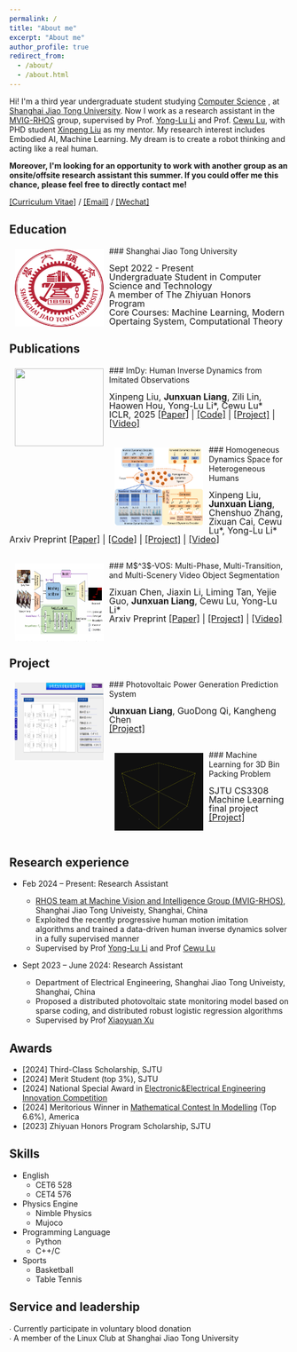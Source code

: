 ```yaml
---
permalink: /
title: "About me"
excerpt: "About me"
author_profile: true
redirect_from: 
  - /about/
  - /about.html
---
```


Hi! I'm a third year undergraduate student studying [Computer Science](https://www.cs.sjtu.edu.cn/) , at [Shanghai Jiao Tong University](https://www.sjtu.edu.cn/). Now I work as a research assistant in the [MVIG-RHOS](https://mvig-rhos.com/) group, supervised by Prof. [Yong-Lu Li](https://dirtyharrylyl.github.io/) and Prof. [Cewu Lu](https://www.mvig.org/), with PHD student [Xinpeng Liu](https://foruck.github.io/) as my mentor. My research interest includes Embodied AI, Machine Learning. My dream is to create a robot thinking and acting like a real human.

**Moreover, I'm looking for an opportunity to work with another group as an onsite/offsite research assistant this summer. If you could offer me this chance, please feel free to directly contact me!**

<!-- [Email](whitefork@sjtu.edu.cn) / [Github](https://github.com/hitefork)  -->

[[Curriculum Vitae]](../files/RenderCV.pdf) / [[Email]](whitefork@sjtu.edu.cn) / [[Wechat]](../images/wechat.png)



Education
------
<img style="float: left; margin:5px 10px" src="../images/logo.png" width="160" height="140">
### Shanghai Jiao Tong University
<p style="line-height:1.0">
<font size="3">
Sept 2022 - Present<br />
Undergraduate Student in Computer Science and Technology<br />
A member of The Zhiyuan Honors Program<br />
Core Courses: Machine Learning, Modern Opertaing System, Computational Theory<br />
</font>
</p>


Publications 
------
<img style="float: left; margin:5px 10px" src="../files/walking.gif" width="160" height="140">
### ImDy: Human Inverse Dynamics from Imitated Observations
<p style="line-height:1.0">
<font size="3">
Xinpeng Liu, <strong>Junxuan Liang</strong>, Zili Lin, Haowen Hou, Yong-Lu Li*, Cewu Lu*<br />
ICLR, 2025
<a href="https://arxiv.org/abs/2410.17610">[Paper]</a> | 
<a href="https://github.com/Foruck/ImDy">[Code]</a> |
<a href="https://foruck.github.io/ImDy/">[Project]</a> |
<a href="https://www.youtube.com/watch?v=qDL8V2evAQQ">[Video]</a>
<br />
</font>
</p>
<br />

<img style="float: left; margin:5px 10px" src="../images/hdys.png" width="160" height="140">
### Homogeneous Dynamics Space for Heterogeneous Humans
<p style="line-height:1.0">
<font size="3">
Xinpeng Liu, <strong>Junxuan Liang</strong>, Chenshuo Zhang, Zixuan Cai, Cewu Lu*, Yong-Lu Li*<br />
Arxiv Preprint
<a href="https://arxiv.org/abs/2412.06146">[Paper]</a> | 
<a href="https://github.com/Foruck/HDyS">[Code]</a> |
<a href="https://foruck.github.io/HDyS/">[Project]</a> |
<a href="https://www.youtube.com/watch?v=Gq1tVjgELBU">[Video]</a>
<br />
</font>
</p>
<br />

<img style="float: left; margin:5px 10px" src="../images/VOS.png" width="160" height="140">
### M$^3$-VOS: Multi-Phase, Multi-Transition, and Multi-Scenery Video Object Segmentation
<p style="line-height:1.0">
<font size="3">
Zixuan Chen, Jiaxin Li, Liming Tan, Yejie Guo, <strong>Junxuan Liang</strong>, Cewu Lu, Yong-Lu Li* <br />
Arxiv Preprint
<a href="https://arxiv.org/abs/2412.13803">[Paper]</a> | 
<a href="https://zixuan-chen.github.io/M-cube-VOS.github.io/">[Project]</a> |
<a href="https://www.youtube.com/watch?v=K3M0QgKVQSI">[Video]</a>
<br />
</font>
</p>
<br />

Project
------
<img style="float: left; margin:5px 10px" src="../images/powersystem.png" width="160" height="140">
### Photovoltaic Power Generation Prediction System
<p style="line-height:1.0">
<font size="3">
<strong>Junxuan Liang</strong>, GuoDong Qi, Kangheng Chen<br />
<a href="https://github.com/hitefork/Photovoltaic-Power-Generation-Prediction-System">[Project]</a> 
<br />
</font>
</p>
<br />

<img style="float: left; margin:5px 10px" src="../images/boxpacking.gif" width="160" height="140">
### Machine Learning for 3D Bin Packing Problem
<p style="line-height:1.0">
<font size="3">
SJTU CS3308 Machine Learning final project<br />
<a href="https://github.com/hitefork/ML-proj-BPP">[Project]</a> 
<br />
</font>
</p>
<br />





Research experience
------
* Feb 2024 – Present: Research Assistant
  * [RHOS team at Machine Vision and Intelligence Group (MVIG-RHOS)](https://mvig-rhos.com/), Shanghai Jiao Tong Univeisty, Shanghai, China
  * Exploited the recently progressive human motion imitation algorithms and trained a data-driven human inverse dynamics solver in a fully supervised manner
  * Supervised by Prof [Yong-Lu Li](https://dirtyharrylyl.github.io/) and Prof [Cewu Lu](https://www.mvig.org/)

* Sept 2023 – June 2024: Research Assistant
  * Department of Electrical Engineering, Shanghai Jiao Tong Univeisty, Shanghai, China
  * Proposed a distributed photovoltaic state monitoring model based on sparse coding, and distributed robust logistic regression algorithms
  * Supervised by Prof [Xiaoyuan Xu](https://xiaoyuan-xu.github.io/)

Awards
------
* [2024] Third-Class Scholarship, SJTU
* [2024] Merit Student (top 3%), SJTU
* [2024] National Special Award in [Electronic&Electrical Engineering Innovation Competition](https://eeeic.ces.org.cn/)
* [2024] Meritorious Winner in [Mathematical Contest In Modelling](https://www.comap.com/contests/mcm-icm) (Top 6.6%), America
* [2023] Zhiyuan Honors Program Scholarship, SJTU






Skills
------
* English
  * CET6 528
  * CET4 576
* Physics Engine
  * Nimble Physics
  * Mujoco
* Programming Language
  * Python
  * C++/C
* Sports
  * Basketball
  * Table Tennis

  
Service and leadership
------
∙ Currently participate in voluntary blood donation<br />
∙ A member of the Linux Club at Shanghai Jiao Tong University<br />



<!-- [Email](whitefork@sjtu.edu.cn) / [Github](https://github.com/hitefork)  -->
